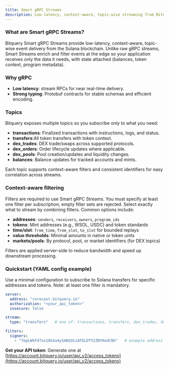 ```yaml
---
title: Smart gRPC Streams
description: Low-latency, context-aware, topic-wise streaming from Bitquery for onchain data over gRPC.
---
```


### What are Smart gRPC Streams?

Bitquery Smart gRPC Streams provide low-latency, context-aware, topic-wise event delivery from the Solana blockchain. Unlike raw gRPC streams, Smart Streams enrich and filter events at the edge so your application receives only the data it needs, with state attached (balances, token context, program metadata).

### Why gRPC

- **Low latency**: stream RPCs for near real-time delivery.
- **Strong typing**: Protobuf contracts for stable schemas and efficient encoding.

### Topics

Bitquery exposes multiple topics so you subscribe only to what you need:

- **transactions**: Finalized transactions with instructions, logs, and status.
- **transfers**:All token transfers with token context.
- **dex_trades**: DEX trade/swaps across supported protocols.
- **dex_orders**: Order lifecycle updates where applicable.
- **dex_pools**: Pool creation/updates and liquidity changes.
- **balances**: Balance updates for tracked accounts and mints.

Each topic supports context-aware filters and consistent identifiers for easy correlation across streams.

### Context-aware filtering

Filters are required to use Smart gRPC Streams. You must specify at least one filter per subscription; empty filter sets are rejected. Select exactly what to stream by combining filters. Common options include:

- **addresses**: `senders`, `receivers`, `owners`, `program_ids`
- **tokens**: Mint addresses (e.g., WSOL, USDC) and token standards
- **time/slot**: `from_time`, `from_slot`, `to_slot` for bounded replays
- **value thresholds**: Minimal amounts in native or token units
- **markets/pools**: By protocol, pool, or market identifiers (for DEX topics)

Filters are applied server-side to reduce bandwidth and speed up downstream processing.


### Quickstart (YAML config example)

Use a minimal configuration to subscribe to Solana transfers for specific addresses and tokens. Note: at least one filter is mandatory.

```yaml
server:
  address: "corecast.bitquery.io"
  authorization: "<your_api_token>"
  insecure: false

stream:
  type: "transfers"   # one of: transactions, transfers, dex_trades, dex_orders, dex_pools, balances

filters:
  signers:
    - "7epLWkFd7xo18k4a4ySmN2UiiAFELDTV2ZNYAedCNh"   # example address
```

**Get your API token**: Generate one at [https://account.bitquery.io/user/api_v2/access_tokens](https://account.bitquery.io/user/api_v2/access_tokens)




